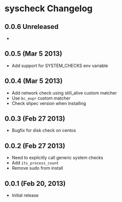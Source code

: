 # syscheck Changelog

## 0.0.6 Unreleased

 *

## 0.0.5 (Mar 5 2013)

 * Add support for SYSTEM_CHECKS env variable

## 0.0.4 (Mar 5 2013)

 * Add network check using still_alive custom matcher
 * Use `bc_expr` custom matcher
 * Check shpec version when installing

## 0.0.3 (Feb 27 2013)

 * Bugfix for disk check on centos

## 0.0.2 (Feb 27 2013)

 * Need to explicitly call generic system checks
 * Add `its_process_count`
 * Remove sudo from install

## 0.0.1 (Feb 20, 2013)

 * Initial release
